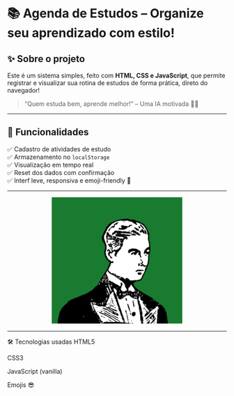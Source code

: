 # 📚 Agenda de Estudos – Organize seu aprendizado com estilo!

## ✨ Sobre o projeto

Este é um sistema simples, feito com **HTML, CSS e JavaScript**, que permite registrar e visualizar sua rotina de estudos de forma prática, direto do navegador!

> “Quem estuda bem, aprende melhor!” – Uma IA motivada 🤖✨

---

## 🧠 Funcionalidades

✅ Cadastro de atividades de estudo  
✅ Armazenamento no `localStorage`  
✅ Visualização em tempo real  
✅ Reset dos dados com confirmação  
✅ Interf leve, responsiva e emoji-friendly 🥳

---



<p align="center">
  <img src="img/Ryan Seslow.gif" alt="Game" width="300"/>
</p>

---

🛠 Tecnologias usadas
HTML5

CSS3

JavaScript (vanilla)

Emojis 😎
